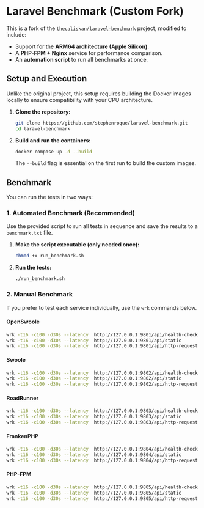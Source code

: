 # Laravel Benchmark (Custom Fork)

This is a fork of the [`thecaliskan/laravel-benchmark`](https://github.com/thecaliskan/laravel-benchmark) project, modified to include:

  * Support for the **ARM64 architecture (Apple Silicon)**.
  * A **PHP-FPM + Nginx** service for performance comparison.
  * An **automation script** to run all benchmarks at once.

## Setup and Execution

Unlike the original project, this setup requires building the Docker images locally to ensure compatibility with your CPU architecture.

1.  **Clone the repository:**

    ```bash
    git clone https://github.com/stephenroque/laravel-benchmark.git
    cd laravel-benchmark
    ```

2.  **Build and run the containers:**

    ```bash
    docker compose up -d --build
    ```

    The `--build` flag is essential on the first run to build the custom images.

## Benchmark

You can run the tests in two ways:

### 1\. Automated Benchmark (Recommended)

Use the provided script to run all tests in sequence and save the results to a `benchmark.txt` file.

1.  **Make the script executable (only needed once):**

    ```bash
    chmod +x run_benchmark.sh
    ```

2.  **Run the tests:**

    ```bash
    ./run_benchmark.sh
    ```

### 2\. Manual Benchmark

If you prefer to test each service individually, use the `wrk` commands below.

#### OpenSwoole

```bash
wrk -t16 -c100 -d30s --latency  http://127.0.0.1:9801/api/health-check
wrk -t16 -c100 -d30s --latency  http://127.0.0.1:9801/api/static
wrk -t16 -c100 -d30s --latency  http://127.0.0.1:9801/api/http-request
```

#### Swoole

```bash
wrk -t16 -c100 -d30s --latency  http://127.0.0.1:9802/api/health-check
wrk -t16 -c100 -d30s --latency  http://127.0.0.1:9802/api/static
wrk -t16 -c100 -d30s --latency  http://127.0.0.1:9802/api/http-request
```

#### RoadRunner

```bash
wrk -t16 -c100 -d30s --latency  http://127.0.0.1:9803/api/health-check
wrk -t16 -c100 -d30s --latency  http://127.0.0.1:9803/api/static
wrk -t16 -c100 -d30s --latency  http://127.0.0.1:9803/api/http-request
```

#### FrankenPHP

```bash
wrk -t16 -c100 -d30s --latency  http://127.0.0.1:9804/api/health-check
wrk -t16 -c100 -d30s --latency  http://127.0.0.1:9804/api/static
wrk -t16 -c100 -d30s --latency  http://127.0.0.1:9804/api/http-request
```

#### PHP-FPM

```bash
wrk -t16 -c100 -d30s --latency  http://127.0.0.1:9805/api/health-check
wrk -t16 -c100 -d30s --latency  http://127.0.0.1:9805/api/static
wrk -t16 -c100 -d30s --latency  http://127.0.0.1:9805/api/http-request
```